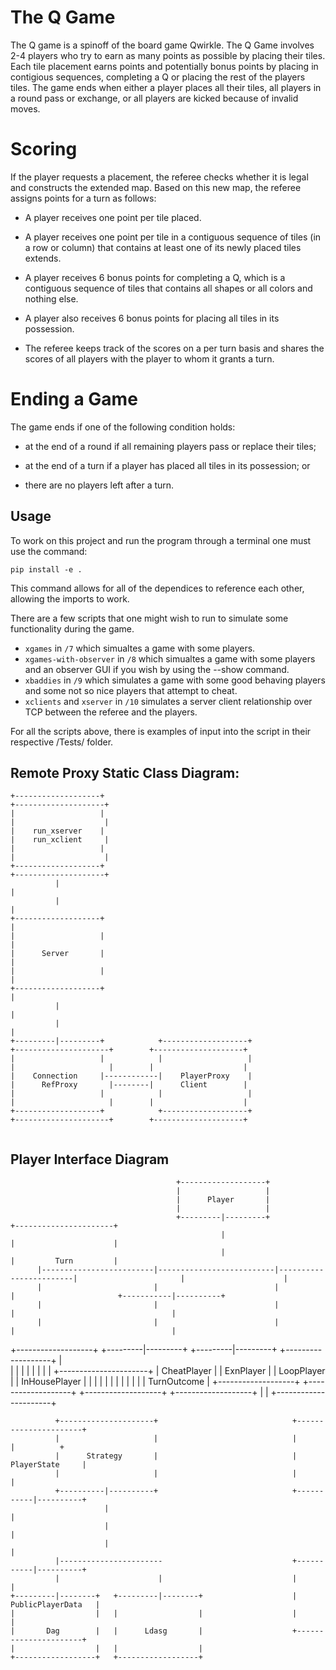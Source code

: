 # The Q Game

The Q game is a spinoff of the board game Qwirkle. The Q Game involves 2-4 players who try to earn as many points as possible by placing their tiles. Each tile placement earns points and potentially bonus points by placing in contigious sequences, completing a Q or placing the rest of the players tiles. The game ends when either a player places all their tiles, all players in a round pass or exchange, or all players are kicked because of invalid moves.

# Scoring

If the player requests a placement, the referee checks whether it is legal and constructs the extended map. Based on this new map, the referee assigns points for a turn as follows:
- A player receives one point per tile placed.

- A player receives one point per tile in a contiguous sequence of tiles (in a row or column) that contains at least one of its newly placed tiles extends.

- A player receives 6 bonus points for completing a Q, which is a contiguous sequence of tiles that contains all shapes or all colors and nothing else.

- A player also receives 6 bonus points for placing all tiles in its possession.

- The referee keeps track of the scores on a per turn basis and shares the scores of all players with the player to whom it grants a turn.
  
  
# Ending a Game

The game ends if one of the following condition holds:

- at the end of a round if all remaining players pass or replace their tiles;

- at the end of a turn if a player has placed all tiles in its possession; or

- there are no players left after a turn.


## Usage

To work on this project and run the program through a terminal one must use the command:
```
pip install -e .
```
This command allows for all of the dependices to reference each other, allowing the imports to work. 

There are a few scripts that one might wish to run to simulate some functionality during the game. <br>

- `xgames` in `/7` which simualtes a game with some players.
- `xgames-with-observer` in `/8` which simualtes a game with some players and an observer GUI if you wish by using the --show command.
- `xbaddies` in `/9` which simulates a game with some good behaving players and some not so nice players that attempt to cheat. 
- `xclients` and `xserver` in `/10` simulates a server client relationship over TCP between the referee and the players. 

<p> For all the scripts above, there is examples of input into the script in their respective /Tests/ folder. 

  
## Remote Proxy Static Class Diagram:

  
```
+-------------------+                                                                                 +--------------------+   
|                   |                                                                                 |                    |   
|    run_xserver    |                                                                                 |    run_xclient     |   
|                   |                                                                                 |                    |   
+-------------------+                                                                                 +--------------------+   
          |                                                                                                      |             
          |                                                                                                      |             
+-------------------+                                                                                            |             
|                   |                                                                                            |             
|      Server       |                                                                                            |             
|                   |                                                                                            |             
+-------------------+                                                                                            |             
          |                                                                                                      |             
          |                                                                                                      |             
+---------|---------+            +-------------------+                 +---------------------+        +--------------------+   
|                   |            |                   |                 |                     |        |                    |   
|    Connection     |------------|    PlayerProxy    |                 |      RefProxy       |--------|      Client        |   
|                   |            |                   |                 |                     |        |                    |   
+-------------------+            +-------------------+                 +---------------------+        +--------------------+   
                                                                                                                               
```
## Player Interface Diagram
                                                                                                                                        
                                         +-------------------+                                                                          
                                         |                   |                                                                          
                                         |      Player       |                                                                          
                                         |                   |                                                                          
                                         +---------|---------+                                                  +----------------------+
                                                   |                                                            |                      |
                                                   |                                                            |         Turn         |
          |-------------------------|--------------------------|------------------------|                       |                      |
          |                         |                          |                        |                       +-----------|----------+
          |                         |                          |                        |                                   |           
          |                         |                          |                        |                                   |           
+-------------------+     +---------|---------+      +---------|---------+    +-------------------+                         |           
|                   |     |                   |      |                   |    |                   |             +----------------------+
|    CheatPlayer    |     |     ExnPlayer     |      |     LoopPlayer    |    |   InHousePlayer   |             |                      |
|                   |     |                   |      |                   |    |                   |             |     TurnOutcome      |
+-------------------+     +-------------------+      +-------------------+    +-------------------+             |                      |
                                                                                                                +----------------------+
                                                                                                                                        
              +---------------------+                              +----------------------+                                             
              |                     |                              |                      |          +                                  
              |      Strategy       |                              |      PlayerState     |                                             
              |                     |                              |                      |                                             
              +----------|----------+                              +-----------|----------+                                             
                         |                                                     |                                                        
                         |                                                     |                                                        
                         |                                                     |                                                        
              |-----------------------                             +-----------|----------+                                             
              |                      |                             |                      |                                             
    +---------|--------+   +---------|--------+                    |   PublicPlayerData   |                                             
    |                  |   |                  |                    |                      |                                             
    |       Dag        |   |      Ldasg       |                    +----------------------+                                             
    |                  |   |                  |                                                                                         
    +------------------+   +------------------+                                                                                         
